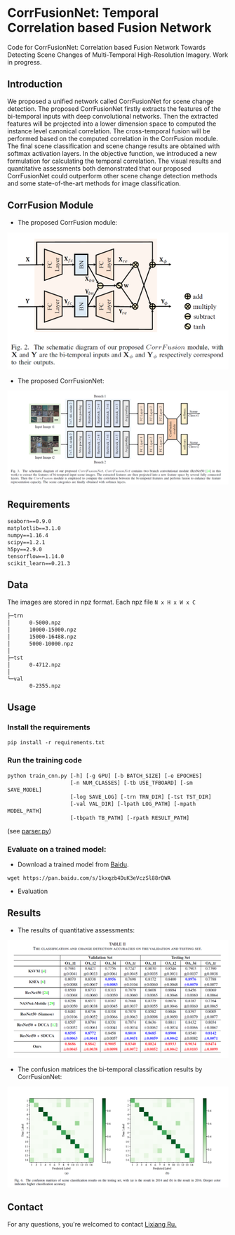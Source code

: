 # CorrFusionNet: Temporal Correlation based Fusion Network
Code for CorrFusionNet: Correlation based Fusion Network Towards Detecting Scene Changes of Multi-Temporal High-Resolution Imagery.
Work in progress.

## Introduction

We proposed a unified network called CorrFusionNet for scene change detection. The proposed CorrFusionNet firstly extracts the features of the bi-temporal inputs with deep convolutional networks. Then the extracted features will be projected into a lower dimension space to computed the instance level canonical correlation. The cross-temporal fusion will be performed based on the computed correlation in the CorrFusion module. The final scene classification and scene change results are obtained with softmax activation layers. In the objective function, we introduced a new formulation for calculating the temporal correlation. The visual results and quantitative assessments both demonstrated that our proposed CorrFusionNet could outperform other scene change detection methods and some state-of-the-art methods for image classification.


## CorrFusion Module
- The proposed CorrFusion module:
<img src="./figures/corrfusion.png">

- The proposed CorrFusionNet:
<img src="./figures/corrfusionnet.png">

## Requirements
```
seaborn==0.9.0
matplotlib==3.1.0
numpy==1.16.4
scipy==1.2.1
h5py==2.9.0
tensorflow==1.14.0
scikit_learn==0.21.3
```

## Data
The images are stored in npz format.  Each npz file ```N x H x W x C```
```
├─trn
│      0-5000.npz
│      10000-15000.npz
│      15000-16488.npz
│      5000-10000.npz
│
├─tst
│      0-4712.npz
│
└─val
       0-2355.npz
```

## Usage
### Install the requirements
```
pip install -r requirements.txt
```

### Run the training code
```
python train_cnn.py [-h] [-g GPU] [-b BATCH_SIZE] [-e EPOCHES]
                    [-n NUM_CLASSES] [-tb USE_TFBOARD] [-sm SAVE_MODEL]
                    [-log SAVE_LOG] [-trn TRN_DIR] [-tst TST_DIR]
                    [-val VAL_DIR] [-lpath LOG_PATH] [-mpath MODEL_PATH]
                    [-tbpath TB_PATH] [-rpath RESULT_PATH]
```
(see [parser.py](./parser.py))

### Evaluate on a trained model:
- Download a trained model from [Baidu](https://pan.baidu.com/s/1kxqzb4DuK3eVczSl88rDWA).
```
wget https://pan.baidu.com/s/1kxqzb4DuK3eVczSl88rDWA
```
- Evaluation


## Results
- The results of quantitative assessments:
<img src="./figures/results.png">

- The confusion matrices the bi-temporal classification results by CorrFusionNet:
<img src="./figures/confusionmat.png">

## Contact
For any questions, you're welcomed to contact [Lixiang Ru.](mailto:rulxiaing@outlook.com)
